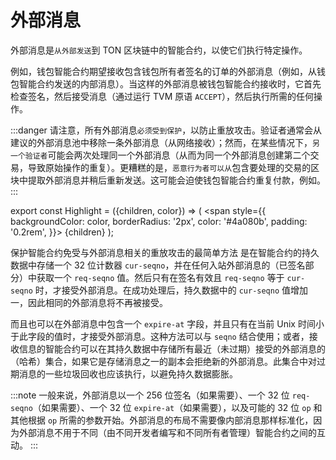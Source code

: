 # 外部消息

外部消息是`从外部发送`到 TON 区块链中的智能合约，以使它们执行特定操作。

例如，钱包智能合约期望接收包含钱包所有者签名的订单的外部消息（例如，从钱包智能合约发送的内部消息）。当这样的外部消息被钱包智能合约接收时，它首先检查签名，然后接受消息（通过运行 TVM 原语 `ACCEPT`），然后执行所需的任何操作。

:::danger
请注意，所有外部消息`必须受到保护`，以防止重放攻击。验证者通常会从建议的外部消息池中移除一条外部消息（从网络接收）；然而，在某些情况下，`另一个验证者`可能会两次处理同一个外部消息（从而为同一个外部消息创建第二个交易，导致原始操作的重复）。更糟糕的是，`恶意行为者可以从`包含要处理的交易的区块中提取外部消息并稍后重新发送。这可能会迫使钱包智能合约重复付款，例如。
:::

export const Highlight = ({children, color}) => (
<span
style={{
backgroundColor: color,
borderRadius: '2px',
color: '#4a080b',
padding: '0.2rem',
}}>
{children}
</span>
);

<Highlight color="#ffeced">保护智能合约免受与外部消息相关的重放攻击的最简单方法</Highlight> 是在智能合约的持久数据中存储一个 32 位计数器 `cur-seqno`，并在任何入站外部消息的（已签名部分）中获取一个 `req-seqno` 值。然后只有在签名有效且 `req-seqno` 等于 `cur-seqno` 时，才接受外部消息。在成功处理后，持久数据中的 `cur-seqno` 值增加一，因此<Highlight color="#ffeced">相同的外部消息将不再被接受</Highlight>。

而且<Highlight color="#ffeced">也可以</Highlight>在外部消息中包含一个 `expire-at` 字段，并且只有在当前 Unix 时间小于此字段的值时，才接受外部消息。这种方法可以与 `seqno` 结合使用；或者，接收信息的智能合约可以在其持久数据中存储所有最近（未过期）接受的外部消息的（哈希）集合，如果它是存储消息之一的副本会拒绝新的外部消息。此集合中对过期消息的一些垃圾回收也应该执行，以避免持久数据膨胀。

:::note
一般来说，外部消息以一个 256 位签名（如果需要）、一个 32 位 `req-seqno`（如果需要）、一个 32 位 `expire-at`（如果需要），以及可能的 32 位 `op` 和其他根据 `op` 所需的参数开始。外部消息的布局不需要像内部消息那样标准化，因为外部消息不用于不同（由不同开发者编写和不同所有者管理）智能合约之间的互动。
:::

